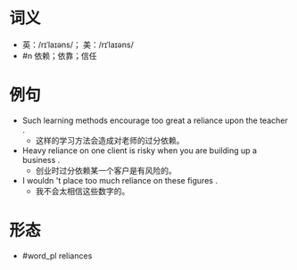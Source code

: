 # 词义
- 英：/rɪˈlaɪəns/； 美：/rɪˈlaɪəns/
- #n 依赖；依靠；信任
# 例句
- Such learning methods encourage too great a reliance upon the teacher .
	- 这样的学习方法会造成对老师的过分依赖。
- Heavy reliance on one client is risky when you are building up a business .
	- 创业时过分依赖某一个客户是有风险的。
- I wouldn 't place too much reliance on these figures .
	- 我不会太相信这些数字的。
# 形态
- #word_pl reliances
